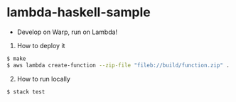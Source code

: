 # lambda-haskell-sample

* Develop on Warp, run on Lambda!

1. How to deploy it

```bash
$ make
$ aws lambda create-function --zip-file "fileb://build/function.zip" ...
```

2. How to run locally

```bash
$ stack test
```
